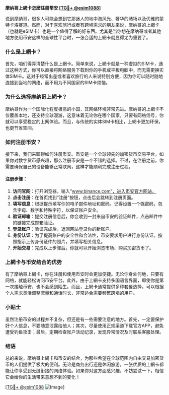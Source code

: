 **摩纳哥上網卡怎麽註冊幣安 [[TG💪+ @esim1088](https://t.me/s/esim1088)]**

说到摩纳哥，很多人可能会想到它那迷人的地中海风光、奢华的赌场以及优雅的蒙特卡洛赛道。然而，对于喜欢旅行或者有跨境需求的朋友来说，摩纳哥的上網卡（也就是eSIM卡）也是一个值得了解的好东西。尤其是当你想在摩纳哥或者其他地方使用币安这样的全球性平台时，一张合适的上網卡就显得尤为重要了。

### 什么是上網卡？

首先，咱们得弄清楚什么是上網卡。简单来说，上網卡就是一种虚拟的SIM卡，通过这种方式，你可以直接将网络服务下载到你的手机或平板电脑中，而无需更换实体SIM卡。这对于经常出差或者喜欢旅行的人来说特别方便，因为你可以随时随地连接到当地的网络，而不用为不同国家的SIM卡烦恼。

### 为什么选择摩纳哥上網卡？

摩纳哥作为一个国际化程度极高的小国，其网络环境非常先进。摩纳哥的上網卡不仅覆盖本地，还支持全球漫游，这意味着无论你在哪个国家，只要有网络信号，你就可以享受稳定的上网体验。而且，与传统的实体SIM卡相比，上網卡更加环保，也更节省空间。

### 如何注册币安？

接下来，我们来聊聊如何注册币安。币安是一个全球领先的加密货币交易平台，如果你对数字货币感兴趣，那么注册币安是一个不错的选择。不过，在注册之前，你需要确保自己的设备能够正常联网，这样才能顺利完成注册过程。

#### 注册步骤：

1. **访问官网**：打开浏览器，输入“www.binance.com”，进入币安官方网站。
2. **点击注册**：在首页找到“注册”按钮，点击后会跳转到注册页面。
3. **填写信息**：根据提示填写你的电子邮件地址和密码。记得设置一个强密码，包含字母、数字和特殊字符，以保证账户安全。
4. **验证邮箱**：提交注册信息后，你会收到一封来自币安的验证邮件，点击邮件中的链接完成邮箱验证。
5. **登录账户**：验证完成后，返回网站登录你的新账户。
6. **身份认证**：为了提高账户的安全性和合法性，币安要求用户进行身份认证。按照指示上传身份证件的照片，并填写相关信息。
7. **开始交易**：完成以上步骤后，你就可以开始浏览市场、购买加密货币了。

### 上網卡与币安结合的优势

有了摩纳哥上網卡，你在注册和使用币安时会更加便捷。无论你身处何地，只要有网络，就能轻松访问币安平台。此外，由于上網卡支持多国语言界面，即使你是第一次接触币安，也不会感到陌生。而且，上網卡通常提供多种套餐选择，可以根据个人需求灵活调整流量和通话时长，非常适合需要频繁跨境的用户。

### 小贴士

虽然注册币安的过程并不复杂，但还是有一些需要注意的地方。首先，一定要保护好个人信息，不要随意泄露给他人；其次，尽量使用正规渠道下载官方APP，避免遭受钓鱼攻击；最后，定期检查账户活动记录，发现异常情况及时联系客服处理。

### 结语

总的来说，摩纳哥上網卡和币安的结合，为那些希望在全球范围内自由交易加密货币的人们提供了极大的便利。无论是商务出行还是休闲旅游，一张优质的上網卡都能让你享受到无缝衔接的网络体验。如果你对这方面感兴趣，不妨尝试一下，相信它会给你的生活带来意想不到的变化！

[[TG💪+ @esim1088](https://t.me/s/esim1088) ![Image](https://i.postimg.cc/4NQfJmqS/Snipaste-2025-05-13-00-14-12.png)]